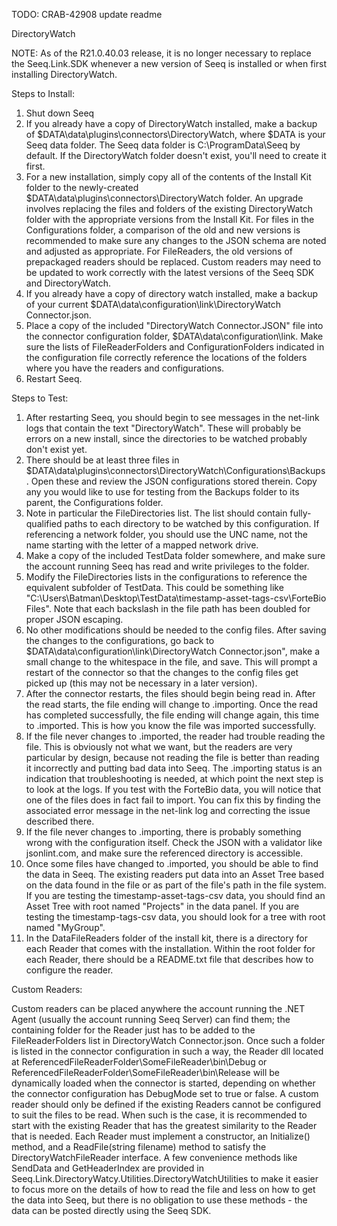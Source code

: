 TODO: CRAB-42908 update readme

DirectoryWatch

NOTE: As of the R21.0.40.03 release, it is no longer necessary to replace the Seeq.Link.SDK whenever a new version of Seeq is installed or when first installing DirectoryWatch.

Steps to Install:
1. Shut down Seeq
2. If you already have a copy of DirectoryWatch installed, make a backup of $DATA\data\plugins\connectors\DirectoryWatch, where $DATA is your Seeq data folder.  The Seeq data folder is C:\ProgramData\Seeq by default.  If the DirectoryWatch folder doesn't exist, you'll need to create it first.
3. For a new installation, simply copy all of the contents of the Install Kit folder to the newly-created $DATA\data\plugins\connectors\DirectoryWatch folder.  An upgrade involves replacing the files and folders of the existing DirectoryWatch folder with the appropriate versions from the Install Kit.  For files in the Configurations folder, a comparison of the old and new versions is recommended to make sure any changes to the JSON schema are noted and adjusted as appropriate.  For FileReaders, the old versions of prepackaged readers should be replaced.  Custom readers may need to be updated to work correctly with the latest versions of the Seeq SDK and DirectoryWatch.
4. If you already have a copy of directory watch installed, make a backup of your current $DATA\data\configuration\link\DirectoryWatch Connector.json.
5. Place a copy of the included "DirectoryWatch Connector.JSON" file into the connector configuration folder, $DATA\data\configuration\link.  Make sure the lists of FileReaderFolders and ConfigurationFolders indicated in the configuration file correctly reference the locations of the folders where you have the readers and configurations.
6. Restart Seeq.

Steps to Test:
1. After restarting Seeq, you should begin to see messages in the net-link logs that contain the text "DirectoryWatch".  These will probably be errors on a new install, since the directories to be watched probably don't exist yet.
2. There should be at least three files in $DATA\data\plugins\connectors\DirectoryWatch\Configurations\Backups.  Open these and review the JSON configurations stored therein.  Copy any you would like to use for testing from the Backups folder to its parent, the Configurations folder.
3. Note in particular the FileDirectories list.  The list should contain fully-qualified paths to each directory to be watched by this configuration.  If referencing a network folder, you should use the UNC name, not the name starting with the letter of a mapped network drive.
4. Make a copy of the included TestData folder somewhere, and make sure the account running Seeq has read and write privileges to the folder.
5. Modify the FileDirectories lists in the configurations to reference the equivalent subfolder of TestData.  This could be something like "C:\\Users\\Batman\\Desktop\\TestData\\timestamp-asset-tags-csv\\ForteBio Files".  Note that each backslash in the file path has been doubled for proper JSON escaping.
6. No other modifications should be needed to the config files.  After saving the changes to the configurations, go back to $DATA\data\configuration\link\DirectoryWatch Connector.json", make a small change to the whitespace in the file, and save.  This will prompt a restart of the connector so that the changes to the config files get picked up (this may not be necessary in a later version).
7. After the connector restarts, the files should begin being read in.  After the read starts, the file ending will change to .importing.  Once the read has completed successfully, the file ending will change again, this time to .imported.  This is how you know the file was imported successfully.
8. If the file never changes to .imported, the reader had trouble reading the file.  This is obviously not what we want, but the readers are very particular by design, because not reading the file is better than reading it incorrectly and putting bad data into Seeq.  The .importing status is an indication that troubleshooting is needed, at which point the next step is to look at the logs.  If you test with the ForteBio data, you will notice that one of the files does in fact fail to import.  You can fix this by finding the associated error message in the net-link log and correcting the issue described there.
9. If the file never changes to .importing, there is probably something wrong with the configuration itself.  Check the JSON with a validator like jsonlint.com, and make sure the referenced directory is accessible.
10. Once some files have changed to .imported, you should be able to find the data in Seeq.  The existing readers put data into an Asset Tree based on the data found in the file or as part of the file's path in the file system.  If you are testing the timestamp-asset-tags-csv data, you should find an Asset Tree with root named "Projects" in the data panel.  If you are testing the timestamp-tags-csv data, you should look for a tree with root named "MyGroup".
11. In the DataFileReaders folder of the install kit, there is a directory for each Reader that comes with the installation.  Within the root folder for each Reader, there should be a README.txt file that describes how to configure the reader.

Custom Readers:

Custom readers can be placed anywhere the account running the .NET Agent (usually the account running Seeq Server) can find them; the containing folder for the Reader just has to be added to the FileReaderFolders list in DirectoryWatch Connector.json.  Once such a folder is listed in the connector configuration in such a way, the Reader dll located at ReferencedFileReaderFolder\SomeFileReader\bin\Debug or ReferencedFileReaderFolder\SomeFileReader\bin\Release will be dynamically loaded when the connector is started, depending on whether the connector configuration has DebugMode set to true or false.  A custom reader should only be defined if the existing Readers cannot be configured to suit the files to be read.  When such is the case, it is recommended to start with the existing Reader that has the greatest similarity to the Reader that is needed.  Each Reader must implement a constructor, an Initialize() method, and a ReadFile(string filename) method to satisfy the DirectoryWatchFileReader interface.  A few convenience methods like SendData and GetHeaderIndex are provided in Seeq.Link.DirectoryWatcy.Utilities.DirectoryWatchUtilities to make it easier to focus more on the details of how to read the file and less on how to get the data into Seeq, but there is no obligation to use these methods - the data can be posted directly using the Seeq SDK.